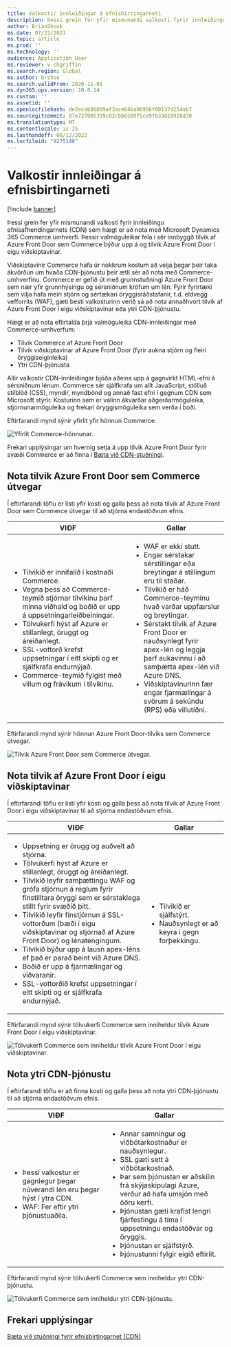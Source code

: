 ```yaml
---
title: Valkostir innleiðingar á efnisbirtingarneti
description: Þessi grein fer yfir mismunandi valkosti fyrir innleiðingu efnisafhendingarnets (CDN) sem hægt er að nota með Microsoft Dynamics 365 Commerce umhverfi. Þessir valmöguleikar fela í sér innbyggð tilvik af Azure Front Door sem Commerce býður upp á og tilvik Azure Front Door í eigu viðskiptavinar.
author: BrianShook
ms.date: 07/22/2021
ms.topic: article
ms.prod: ''
ms.technology: ''
audience: Application User
ms.reviewer: v-chgriffin
ms.search.region: Global
ms.author: brshoo
ms.search.validFrom: 2020-11-01
ms.dyn365.ops.version: 10.0.14
ms.custom: ''
ms.assetid: ''
ms.openlocfilehash: de2ecab86809af3ace64ba06956f00137d254ab7
ms.sourcegitcommit: 87e727005399c82cbb6509f5ce9fb33d18928d30
ms.translationtype: MT
ms.contentlocale: is-IS
ms.lasthandoff: 08/12/2022
ms.locfileid: "9275148"
---
```

# <a name="content-delivery-network-implementation-options"></a>Valkostir innleiðingar á efnisbirtingarneti

[!include [banner](includes/banner.md)]

Þessi grein fer yfir mismunandi valkosti fyrir innleiðingu efnisafhendingarnets (CDN) sem hægt er að nota með Microsoft Dynamics 365 Commerce umhverfi. Þessir valmöguleikar fela í sér innbyggð tilvik af Azure Front Door sem Commerce býður upp á og tilvik Azure Front Door í eigu viðskiptavinar.

Viðskiptavinir Commerce hafa úr nokkrum kostum að velja þegar þeir taka ákvörðun um hvaða CDN-þjónustu þeir ætli sér að nota með Commerce-umhverfinu. Commerce er gefið út með grunnstuðningi Azure Front Door sem nær yfir grunnhýsingu og sérsniðnum kröfum um lén. Fyrir fyrirtæki sem vilja hafa meiri stjórn og sértækari öryggisráðstafanir, t.d. eldvegg vefforrits (WAF), gæti besti valkosturinn verið sá að nota annaðhvort tilvik af Azure Front Door í eigu viðskiptavinar eða ytri CDN-þjónustu.

Hægt er að nota eftirtalda þrjá valmöguleika CDN-innleiðingar með Commerce-umhverfum:

- Tilvik Commerce af Azure Front Door
- Tilvik viðskiptavinar af Azure Front Door (fyrir aukna stjórn og fleiri öryggiseiginleika)
- Ytri CDN-þjónusta

Allir valkostir CDN-innleiðingar bjóða aðeins upp á gagnvirkt HTML-efni á sérsniðnum lénum. Commerce sér sjálfkrafa um allt JavaScript, stölluð stílblöð (CSS), myndir, myndbönd og annað fast efni í gegnum CDN sem Microsoft stýrir. Kosturinn sem er valinn ákvarðar aðgerðarmöguleika, stjórnunarmöguleika og frekari öryggismöguleika sem verða í boði.

Eftirfarandi mynd sýnir yfirlit yfir hönnun Commerce.

![Yfirlit Commerce-hönnunar.](media/Commerce_CDN-Option_ComparisonModels.png)

Frekari upplýsingar um hvernig setja á upp tilvik Azure Front Door fyrir svæði Commerce er að finna í [Bæta við CDN-stuðningi](add-cdn-support.md).

## <a name="use-the-commerce-provided-azure-front-door-instance"></a>Nota tilvik Azure Front Door sem Commerce útvegar

Í eftirfarandi töflu er listi yfir kosti og galla þess að nota tilvik af Azure Front Door sem Commerce útvegar til að stjórna endastöðvum efnis.

| VIÐF | Gallar |
|------|------|
| <ul><li>Tilvikið er innifalið í kostnaði Commerce.</li><li>Vegna þess að Commerce-teymið stjórnar tilvikinu þarf minna viðhald og boðið er upp á uppsetningarleiðbeiningar.</li><li>Tölvukerfi hýst af Azure er stillanlegt, öruggt og áreiðanlegt.</li><li>SSL-vottorð krefst uppsetningar í eitt skipti og er sjálfkrafa endurnýjað.</li><li>Commerce-teymið fylgist með villum og frávikum í tilvikinu.</li></ul> | <ul><li>WAF er ekki stutt.</li><li>Engar sérstakar sérstillingar eða breytingar á stillingum eru til staðar.</li><li>Tilvikið er háð Commerce-teyminu hvað varðar uppfærslur og breytingar.</li><li>Sérstakt tilvik af Azure Front Door er nauðsynlegt fyrir apex-lén og leggja þarf aukavinnu í að samþætta apex-lén við Azure DNS.</li><li>Viðskiptavinurinn fær engar fjarmælingar á svörum á sekúndu (RPS) eða villutíðni.</li></ul> |

Eftirfarandi mynd sýnir hönnun Azure Front Door-tilviks sem Commerce útvegar.

![Tilvik Azure Front Door sem Commerce útvegar.](media/Commerce_CDN-Option_CommerceFrontDoor.png)

## <a name="use-a-customer-owned-azure-front-door-instance"></a>Nota tilvik af Azure Front Door í eigu viðskiptavinar

Í eftirfarandi töflu er listi yfir kosti og galla þess að nota tilvik af Azure Front Door í eigu viðskiptavinar til að stjórna endastöðvum efnis.

| VIÐF | Gallar |
|------|------|
| <ul><li>Uppsetning er örugg og auðvelt að stjórna.</li><li>Tölvukerfi hýst af Azure er stillanlegt, öruggt og áreiðanlegt.</li><li>Tilvikið leyfir samþættingu WAF og grófa stjórnun á reglum fyrir fínstilltara öryggi sem er sérstaklega stillt fyrir svæðið þitt.</li><li>Tilvikið leyfir fínstjórnun á SSL-vottorðum (bæði í eigu viðskiptavinar og stjórnað af Azure Front Door) og lénatengingum.</li><li>Tilvikið býður upp á lausn apex-léns ef það er parað beint við Azure DNS.</li><li>Boðið er upp á fjarmælingar og viðvaranir.</li><li>SSL-vottorðið krefst uppsetningar í eitt skipti og er sjálfkrafa endurnýjað.</li></ul> | <ul><li>Tilvikið er sjálfstýrt.</li><li>Nauðsynlegt er að keyra í gegn forþekkingu.</li></ul> |

Eftirfarandi mynd sýnir tölvukerfi Commerce sem inniheldur tilvik Azure Front Door í eigu viðskiptavinar.

![Tölvukerfi Commerce sem inniheldur tilvik Azure Front Door í eigu viðskiptavinar.](media/Commerce_CDN-Option_CustomerOwnedAzureFrontDoor.png)

## <a name="use-an-external-cdn-service"></a>Nota ytri CDN-þjónustu

Í eftirfarandi töflu er að finna kosti og galla þess að nota ytri CDN-þjónustu til að stjórna endastöðvum efnis.

| VIÐF | Gallar |
|------|------|
| <ul><li>Þessi valkostur er gagnlegur þegar núverandi lén eru þegar hýst í ytra CDN.</li><li>WAF: Fer eftir ytri þjónustuaðila.</li></ul> | <ul><li>Annar samningur og viðbótarkostnaður er nauðsynlegur.</li><li>SSL gæti sett á viðbótarkostnað.</li><li>Þar sem þjónustan er aðskilin frá skýjaskipulagi Azure, verður að hafa umsjón með öðru kerfi.</li><li>Þjónustan gæti krafist lengri fjárfestingu á tíma í uppsetningu endastöðvar og öryggis.</li><li>Þjónustan er sjálfstýrð.</li><li>Þjónustunni fylgir eigið eftirlit.</li></ul> |

Eftirfarandi mynd sýnir tölvukerfi Commerce sem inniheldur ytri CDN-þjónustu.

![Tölvukerfi Commerce sem inniheldur ytri CDN-þjónustu.](media/Commerce_CDN-Option_ExternalFrontDoor.png)

## <a name="additional-resources"></a>Frekari upplýsingar

[Bæta við stuðningi fyrir efnisbirtingarnet (CDN)](add-cdn-support.md)
